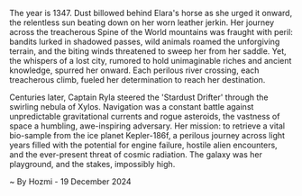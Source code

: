 
The year is 1347.  Dust billowed behind Elara's horse as she urged it onward, the relentless sun beating down on her worn leather jerkin.  Her journey across the treacherous Spine of the World mountains was fraught with peril: bandits lurked in shadowed passes, wild animals roamed the unforgiving terrain, and the biting winds threatened to sweep her from her saddle. Yet, the whispers of a lost city, rumored to hold unimaginable riches and ancient knowledge, spurred her onward.  Each perilous river crossing, each treacherous climb, fueled her determination to reach her destination.

Centuries later, Captain Ryla steered the 'Stardust Drifter' through the swirling nebula of Xylos.  Navigation was a constant battle against unpredictable gravitational currents and rogue asteroids, the vastness of space a humbling, awe-inspiring adversary.  Her mission: to retrieve a vital bio-sample from the ice planet Kepler-186f, a perilous journey across light years filled with the potential for engine failure, hostile alien encounters, and the ever-present threat of cosmic radiation.  The galaxy was her playground, and the stakes, impossibly high.

~ By Hozmi - 19 December 2024
